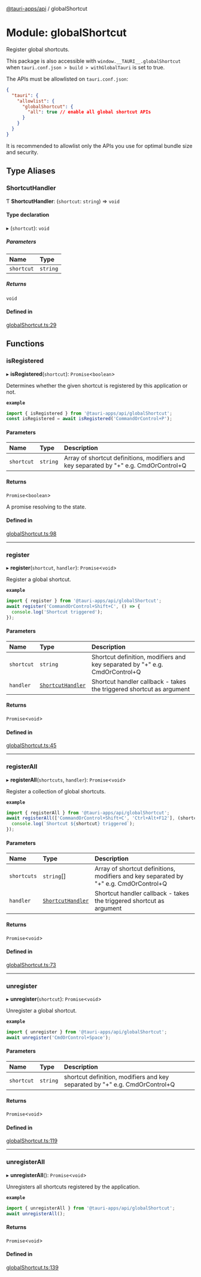 [@tauri-apps/api](../README.md) / globalShortcut

# Module: globalShortcut

Register global shortcuts.

This package is also accessible with `window.__TAURI__.globalShortcut` when `tauri.conf.json > build > withGlobalTauri` is set to true.

The APIs must be allowlisted on `tauri.conf.json`:
```json
{
  "tauri": {
    "allowlist": {
      "globalShortcut": {
        "all": true // enable all global shortcut APIs
      }
    }
  }
}
```
It is recommended to allowlist only the APIs you use for optimal bundle size and security.

## Type Aliases

### ShortcutHandler

Ƭ **ShortcutHandler**: (`shortcut`: `string`) => `void`

#### Type declaration

▸ (`shortcut`): `void`

##### Parameters

| Name | Type |
| :------ | :------ |
| `shortcut` | `string` |

##### Returns

`void`

#### Defined in

[globalShortcut.ts:29](https://github.com/tauri-apps/tauri/blob/07bc998/tooling/api/src/globalShortcut.ts#L29)

## Functions

### isRegistered

▸ **isRegistered**(`shortcut`): `Promise`<`boolean`\>

Determines whether the given shortcut is registered by this application or not.

**`example`**
```typescript
import { isRegistered } from '@tauri-apps/api/globalShortcut';
const isRegistered = await isRegistered('CommandOrControl+P');
```

#### Parameters

| Name | Type | Description |
| :------ | :------ | :------ |
| `shortcut` | `string` | Array of shortcut definitions, modifiers and key separated by "+" e.g. CmdOrControl+Q |

#### Returns

`Promise`<`boolean`\>

A promise resolving to the state.

#### Defined in

[globalShortcut.ts:98](https://github.com/tauri-apps/tauri/blob/07bc998/tooling/api/src/globalShortcut.ts#L98)

___

### register

▸ **register**(`shortcut`, `handler`): `Promise`<`void`\>

Register a global shortcut.

**`example`**
```typescript
import { register } from '@tauri-apps/api/globalShortcut';
await register('CommandOrControl+Shift+C', () => {
  console.log('Shortcut triggered');
});
```

#### Parameters

| Name | Type | Description |
| :------ | :------ | :------ |
| `shortcut` | `string` | Shortcut definition, modifiers and key separated by "+" e.g. CmdOrControl+Q |
| `handler` | [`ShortcutHandler`](globalShortcut.md#shortcuthandler) | Shortcut handler callback - takes the triggered shortcut as argument |

#### Returns

`Promise`<`void`\>

#### Defined in

[globalShortcut.ts:45](https://github.com/tauri-apps/tauri/blob/07bc998/tooling/api/src/globalShortcut.ts#L45)

___

### registerAll

▸ **registerAll**(`shortcuts`, `handler`): `Promise`<`void`\>

Register a collection of global shortcuts.

**`example`**
```typescript
import { registerAll } from '@tauri-apps/api/globalShortcut';
await registerAll(['CommandOrControl+Shift+C', 'Ctrl+Alt+F12'], (shortcut) => {
  console.log(`Shortcut ${shortcut} triggered`);
});
```

#### Parameters

| Name | Type | Description |
| :------ | :------ | :------ |
| `shortcuts` | `string`[] | Array of shortcut definitions, modifiers and key separated by "+" e.g. CmdOrControl+Q |
| `handler` | [`ShortcutHandler`](globalShortcut.md#shortcuthandler) | Shortcut handler callback - takes the triggered shortcut as argument |

#### Returns

`Promise`<`void`\>

#### Defined in

[globalShortcut.ts:73](https://github.com/tauri-apps/tauri/blob/07bc998/tooling/api/src/globalShortcut.ts#L73)

___

### unregister

▸ **unregister**(`shortcut`): `Promise`<`void`\>

Unregister a global shortcut.

**`example`**
```typescript
import { unregister } from '@tauri-apps/api/globalShortcut';
await unregister('CmdOrControl+Space');
```

#### Parameters

| Name | Type | Description |
| :------ | :------ | :------ |
| `shortcut` | `string` | shortcut definition, modifiers and key separated by "+" e.g. CmdOrControl+Q |

#### Returns

`Promise`<`void`\>

#### Defined in

[globalShortcut.ts:119](https://github.com/tauri-apps/tauri/blob/07bc998/tooling/api/src/globalShortcut.ts#L119)

___

### unregisterAll

▸ **unregisterAll**(): `Promise`<`void`\>

Unregisters all shortcuts registered by the application.

**`example`**
```typescript
import { unregisterAll } from '@tauri-apps/api/globalShortcut';
await unregisterAll();
```

#### Returns

`Promise`<`void`\>

#### Defined in

[globalShortcut.ts:139](https://github.com/tauri-apps/tauri/blob/07bc998/tooling/api/src/globalShortcut.ts#L139)
